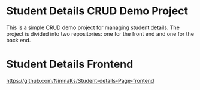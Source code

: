 # Student Details CRUD Demo Project

This is a simple CRUD demo project for managing student details. The project is divided into two repositories: one for the front end and one for the back end.

# Student Details Frontend 
https://github.com/NimnaKs/Student-details-Page-frontend
